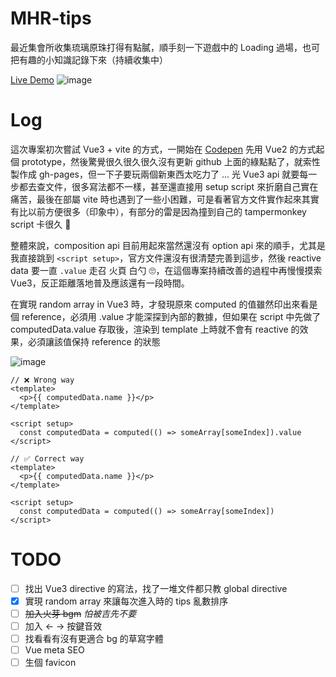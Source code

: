 # MHR-tips

最近集會所收集琉璃原珠打得有點膩，順手刻一下遊戲中的 Loading 過場，也可把有趣的小知識記錄下來（持續收集中）

[Live Demo](https://unickhow.github.io/MHR-tips/)
![image](https://user-images.githubusercontent.com/22793771/118409083-579d5380-b6bb-11eb-8784-150cc4e0db2c.png)



# Log

這次專案初次嘗試 Vue3 + vite 的方式，一開始在 [Codepen](https://codepen.io/uNickHow/pen/QWpEOjB) 先用 Vue2 的方式起個 prototype，然後驚覺很久很久很久沒有更新 github 上面的綠點點了，就索性製作成 gh-pages，但一下子要玩兩個新東西太吃力了 ... 光 Vue3 api 就要每一步都去查文件，很多寫法都不一樣，甚至還直接用 setup script 來折磨自己實在痛苦，最後在部屬 vite 時也遇到了一些小困難，可是看著官方文件實作起來其實有比以前方便很多（印象中），有部分的雷是因為撞到自己的 tampermonkey script 卡很久 🤯

整體來說，composition api 目前用起來當然還沒有 option api 來的順手，尤其是我直接跳到 `<script setup>`，官方文件還沒有很清楚完善到這步，然後 reactive data 要一直 `.value` 走召 火頁 白勺 🙄，在這個專案持續改善的過程中再慢慢摸索 Vue3，反正距離落地普及應該還有一段時間。

在實現 random array in Vue3 時，才發現原來 computed 的值雖然印出來看是個 reference，必須用 .value 才能深探到內部的數據，但如果在 script 中先做了 computedData.value 存取後，渲染到 template 上時就不會有 reactive 的效果，必須讓該值保持 reference 的狀態

![image](https://user-images.githubusercontent.com/22793771/118518026-5414d580-b76a-11eb-895c-01a8711228d3.png)

```vue
// ❌ Wrong way
<template>
  <p>{{ computedData.name }}</p>
</template>

<script setup>
  const computedData = computed(() => someArray[someIndex]).value
</script>

// ✅ Correct way
<template>
  <p>{{ computedData.name }}</p>
</template>

<script setup>
  const computedData = computed(() => someArray[someIndex])
</script>
```


# TODO

- [ ] 找出 Vue3 directive 的寫法，找了一堆文件都只教 global directive
- [x] 實現 random array 來讓每次進入時的 tips 亂數排序
- [ ] ~~加入火芽 bgm~~ *怕被吉先不要*
- [ ] 加入 ← → 按鍵音效
- [ ] 找看看有沒有更適合 bg 的草寫字體
- [ ] Vue meta SEO
- [ ] 生個 favicon
